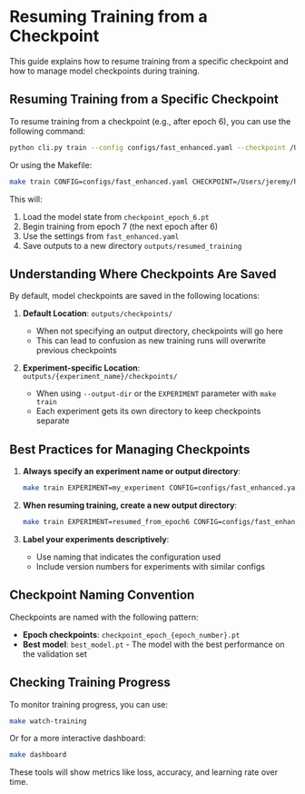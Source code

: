 # Resuming Training from a Checkpoint

This guide explains how to resume training from a specific checkpoint and how to manage model checkpoints during training.

## Resuming Training from a Specific Checkpoint

To resume training from a checkpoint (e.g., after epoch 6), you can use the following command:

```bash
python cli.py train --config configs/fast_enhanced.yaml --checkpoint /Users/jeremy/hmer-ink/outputs/checkpoints/checkpoint_epoch_6.pt --output-dir outputs/resumed_training
```

Or using the Makefile:

```bash
make train CONFIG=configs/fast_enhanced.yaml CHECKPOINT=/Users/jeremy/hmer-ink/outputs/checkpoints/checkpoint_epoch_6.pt EXPERIMENT=resumed_training
```

This will:
1. Load the model state from `checkpoint_epoch_6.pt`
2. Begin training from epoch 7 (the next epoch after 6)
3. Use the settings from `fast_enhanced.yaml`
4. Save outputs to a new directory `outputs/resumed_training`

## Understanding Where Checkpoints Are Saved

By default, model checkpoints are saved in the following locations:

1. **Default Location**: `outputs/checkpoints/`
   - When not specifying an output directory, checkpoints will go here
   - This can lead to confusion as new training runs will overwrite previous checkpoints

2. **Experiment-specific Location**: `outputs/{experiment_name}/checkpoints/`
   - When using `--output-dir` or the `EXPERIMENT` parameter with `make train`
   - Each experiment gets its own directory to keep checkpoints separate

## Best Practices for Managing Checkpoints

1. **Always specify an experiment name or output directory**:
   ```bash
   make train EXPERIMENT=my_experiment CONFIG=configs/fast_enhanced.yaml
   ```

2. **When resuming training, create a new output directory**:
   ```bash
   make train EXPERIMENT=resumed_from_epoch6 CONFIG=configs/fast_enhanced.yaml CHECKPOINT=/Users/jeremy/hmer-ink/outputs/checkpoints/checkpoint_epoch_6.pt
   ```

3. **Label your experiments descriptively**:
   - Use naming that indicates the configuration used
   - Include version numbers for experiments with similar configs

## Checkpoint Naming Convention

Checkpoints are named with the following pattern:

- **Epoch checkpoints**: `checkpoint_epoch_{epoch_number}.pt`
- **Best model**: `best_model.pt` - The model with the best performance on the validation set

## Checking Training Progress

To monitor training progress, you can use:

```bash
make watch-training
```

Or for a more interactive dashboard:

```bash
make dashboard
```

These tools will show metrics like loss, accuracy, and learning rate over time.